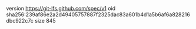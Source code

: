 version https://git-lfs.github.com/spec/v1
oid sha256:239af86e2a2d49405757887f2325dac83a601b4d1a5b6af6a828216dbc922c7c
size 845
